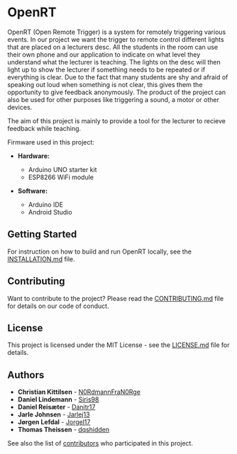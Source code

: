 # OpenRT

OpenRT (Open Remote Trigger) is a system for remotely triggering various events.
In our project we want the trigger to remote control different lights that are placed on a lecturers desc. All the students in the room can use their own phone and our application to indicate on what level they understand what the lecturer is teaching. The lights on the desc will then light up to show the lecturer if something needs to be repeated or if everything is clear. Due to the fact that many students are shy and afraid of speaking out loud when something is not clear, this gives them the opportunity to give feedback anonymously. 
The product of the project can also be used for other purposes like triggering a sound, a motor or other devices. 

The aim of this project is mainly to provide a tool for the lecturer to recieve feedback while teaching. 

Firmware used in this project:

* **Hardware:**
  * Arduino UNO starter kit
  * ESP8266 WiFi module

* **Software:**
  * Arduino IDE
  * Android Studio

## Getting Started

For instruction on how to build and run OpenRT locally, see the [INSTALLATION.md](INSTALLATION.md) file.

## Contributing

Want to contribute to the project? Please read the [CONTRIBUTING.md](CONTRIBUTING.md) file for details on our code of conduct.

## License

This project is licensed under the MIT License - see the [LICENSE.md](LICENSE.md) file for details.

## Authors

* **Christian Kittilsen** - [N0RdmannFraN0Rge](https://github.com/N0RdmannFraN0Rge)
* **Daniel Lindemann** - [Siris98](https://github.com/Siris98)
* **Daniel Reisæter** - [Danitr17](https://github.com/Danitr17)
* **Jarle Johnsen** - [Jarlej13](https://github.com/Jarlej13)
* **Jørgen Lefdal** - [Jorgel17](https://github.com/Jorgel17)
* **Thomas Theissen** - [dqshidden](https://github.com/dqshidden)

See also the list of [contributors](https://github.com/N0RdmannFraN0Rge/IS-213/graphs/contributors) who participated in this project.
